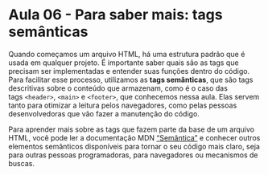 # Aula 06 - Para saber mais: tags semânticas

Quando começamos um arquivo HTML, há uma estrutura padrão que é usada em qualquer projeto. É importante saber quais são as tags que precisam ser implementadas e entender suas funções dentro do código. Para facilitar esse processo, utilizamos as **tags semânticas**, que são tags descritivas sobre o conteúdo que armazenam, como é o caso das tags `<header>`, `<main>` e `<footer>`, que conhecemos nessa aula. Elas servem tanto para otimizar a leitura pelos navegadores, como pelas pessoas desenvolvedoras que vão fazer a manutenção do código.

Para aprender mais sobre as tags que fazem parte da base de um arquivo HTML, você pode ler a documentação MDN [“Semântica”](https://developer.mozilla.org/pt-BR/docs/Glossary/Semantics) e conhecer outros elementos semânticos disponíveis para tornar o seu código mais claro, seja para outras pessoas programadoras, para navegadores ou mecanismos de buscas.